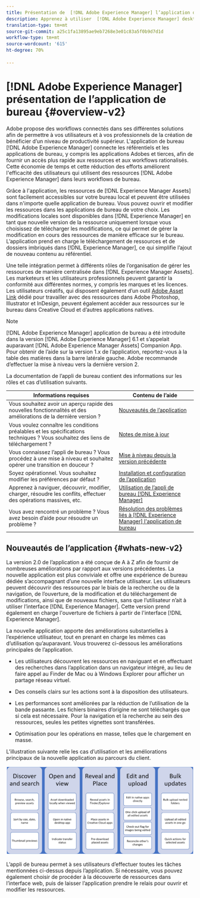 ```yaml
---
title: Présentation de  [!DNL Adobe Experience Manager] l’application de bureau
description: Apprenez à utiliser  [!DNL Adobe Experience Manager] desktop app to optimize the asset management workflows for creative users when using [!DNL Adobe Experience Manager Assets] directement à partir de leur bureau.
translation-type: tm+mt
source-git-commit: a25c1fa13895ae9eb7268e3e01c83a5f0b9d7d1d
workflow-type: tm+mt
source-wordcount: '615'
ht-degree: 70%

---
```



# [!DNL Adobe Experience Manager] présentation de l’application de bureau  {#overview-v2}

Adobe propose des workflows connectés dans ses différentes solutions afin de permettre à vos utilisateurs et à vos professionnels de la création de bénéficier d’un niveau de productivité supérieur. L&#39;application de bureau [!DNL Adobe Experience Manager] connecte les référentiels et les applications de bureau, y compris les applications Adobes et tierces, afin de fournir un accès plus rapide aux ressources et aux workflows rationalisés. Cette économie de temps et cette réduction des efforts améliorent l&#39;efficacité des utilisateurs qui utilisent des ressources [!DNL Adobe Experience Manager] dans leurs workflows de bureau.

Grâce à l&#39;application, les ressources de [!DNL Experience Manager Assets] sont facilement accessibles sur votre bureau local et peuvent être utilisées dans n&#39;importe quelle application de bureau. Vous pouvez ouvrir et modifier les ressources dans les applications de bureau de votre choix. Les modifications locales sont disponibles dans [!DNL Experience Manager] en tant que nouvelle version de la ressource uniquement lorsque vous choisissez de télécharger les modifications, ce qui permet de gérer la modification en cours des ressources de manière efficace sur le bureau. L’application prend en charge le téléchargement de ressources et de dossiers imbriqués dans [!DNL Experience Manager], ce qui simplifie l’ajout de nouveau contenu au référentiel.

Une telle intégration permet à différents rôles de l’organisation de gérer les ressources de manière centralisée dans [!DNL Experience Manager Assets]. Les marketeurs et les utilisateurs professionnels peuvent garantir la conformité aux différentes normes, y compris les marques et les licences. Les utilisateurs créatifs, qui disposent également d’un outil [Adobe Asset Link](https://www.adobe.com/fr/marketing/experience-manager-assets/adobe-asset-link.html) dédié pour travailler avec des ressources dans Adobe Photoshop, Illustrator et InDesign, peuvent également accéder aux ressources sur le bureau dans Creative Cloud et d’autres applications natives.

>[!NOTE]
>
>[!DNL Adobe Experience Manager] application de bureau a été introduite dans la version  [!DNL Adobe Experience Manager] 6.1 et s’appelait auparavant  [!DNL Adobe Experience Manager Assets] Companion App. Pour obtenir de l’aide sur la version 1.x de l’application, reportez-vous à la table des matières dans la barre latérale gauche. Adobe recommande d’effectuer la mise à niveau vers la dernière version 2.

La documentation de l’appli de bureau contient des informations sur les rôles et cas d’utilisation suivants.

| Informations requises | Contenu de l’aide |
|--- |--- |
| Vous souhaitez avoir un aperçu rapide des nouvelles fonctionnalités et des améliorations de la dernière version ? | [Nouveautés de l’application](#whats-new-v2) |
| Vous voulez connaître les conditions préalables et les spécifications techniques ? Vous souhaitez des liens de téléchargement ? | [Notes de mise à jour](release-notes.md) |
| Vous connaissez l’appli de bureau ? Vous procédez à une mise à niveau et souhaitez opérer une transition en douceur ? | [Mise à niveau depuis la version précédente](install-upgrade.md#upgrade-from-previous-version) |
| Soyez opérationnel. Vous souhaitez modifier les préférences par défaut ? | [Installation et configuration de l’application](install-upgrade.md) |
| Apprenez à naviguer, découvrir, modifier, charger, résoudre les conflits, effectuer des opérations massives, etc. | [Utilisation de l’appli de bureau  [!DNL Experience Manager]  ](using.md) |
| Vous avez rencontré un problème ? Vous avez besoin d’aide pour résoudre un problème ? | [Résolution des problèmes liés à  [!DNL Experience Manager] l&#39;application de bureau](troubleshoot.md) |

## Nouveautés de l’application {#whats-new-v2}

La version 2.0 de l’application a été conçue de A à Z afin de fournir de nombreuses améliorations par rapport aux versions précédentes. La nouvelle application est plus conviviale et offre une expérience de bureau dédiée s’accompagnant d’une nouvelle interface utilisateur. Les utilisateurs peuvent découvrir des ressources par le biais de la recherche ou de la navigation, de l’ouverture, de la modification et du téléchargement de modifications, ainsi que de nouveaux fichiers, sans que l’utilisateur n’ait à utiliser l’interface [!DNL Experience Manager]. Cette version prend également en charge l&#39;ouverture de fichiers à partir de l&#39;interface [!DNL Experience Manager].

La nouvelle application apporte des améliorations substantielles à l’expérience utilisateur, tout en prenant en charge les mêmes cas d’utilisation qu’auparavant. Vous trouverez ci-dessous les améliorations principales de l’application.

* Les utilisateurs découvrent les ressources en naviguant et en effectuant des recherches dans l’application dans un navigateur intégré, au lieu de faire appel au Finder de Mac ou à Windows Explorer pour afficher un partage réseau virtuel.

* Des conseils clairs sur les actions sont à la disposition des utilisateurs.

* Les performances sont améliorées par la réduction de l’utilisation de la bande passante. Les fichiers binaires d’origine ne sont téléchargés que si cela est nécessaire. Pour la navigation et la recherche au sein des ressources, seules les petites vignettes sont transférées.

* Optimisation pour les opérations en masse, telles que le chargement en masse.

L’illustration suivante relie les cas d’utilisation et les améliorations principaux de la nouvelle application au parcours du client.

![[!DNL Experience Manager]Nouveautés de l’appli de bureau  ](assets/aem_desktop_app_usecases_v2.png)

L’appli de bureau permet à ses utilisateurs d’effectuer toutes les tâches mentionnées ci-dessus depuis l’application. Si nécessaire, vous pouvez également choisir de procéder à la découverte de ressources dans l’interface web, puis de laisser l’application prendre le relais pour ouvrir et modifier les ressources.
